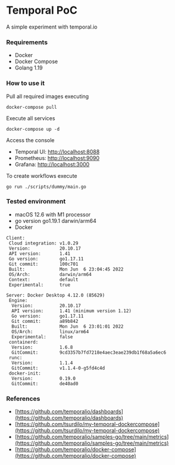 # Temporal PoC

A simple experiment with temporal.io

### Requirements

* Docker
* Docker Compose
* Golang 1.19

### How to use it

Pull all required images executing

```shell
docker-compose pull
```

Execute all services

```shell
docker-compose up -d
```

Access the console

* Temporal UI: [http://localhost:8088](http://localhost:8088)
* Prometheus:  [http://localhost:9090](http://localhost:9090)
* Grafana:  [http://localhost:3000](http://localhost:3000)

To create workflows execute

```shell
go run ./scripts/dummy/main.go
```

### Tested environment

* macOS 12.6 with M1 processor
* go version go1.19.1 darwin/arm64
* Docker

```
Client:
 Cloud integration: v1.0.29
 Version:           20.10.17
 API version:       1.41
 Go version:        go1.17.11
 Git commit:        100c701
 Built:             Mon Jun  6 23:04:45 2022
 OS/Arch:           darwin/arm64
 Context:           default
 Experimental:      true

Server: Docker Desktop 4.12.0 (85629)
 Engine:
  Version:          20.10.17
  API version:      1.41 (minimum version 1.12)
  Go version:       go1.17.11
  Git commit:       a89b842
  Built:            Mon Jun  6 23:01:01 2022
  OS/Arch:          linux/arm64
  Experimental:     false
 containerd:
  Version:          1.6.8
  GitCommit:        9cd3357b7fd7218e4aec3eae239db1f68a5a6ec6
 runc:
  Version:          1.1.4
  GitCommit:        v1.1.4-0-g5fd4c4d
 docker-init:
  Version:          0.19.0
  GitCommit:        de40ad0
```

### References

* [https://github.com/temporalio/dashboards](https://github.com/temporalio/dashboards)
* [https://github.com/tsurdilo/my-temporal-dockercompose](https://github.com/tsurdilo/my-temporal-dockercompose)
* [https://github.com/temporalio/samples-go/tree/main/metrics](https://github.com/temporalio/samples-go/tree/main/metrics)
* [https://github.com/temporalio/docker-compose](https://github.com/temporalio/docker-compose)